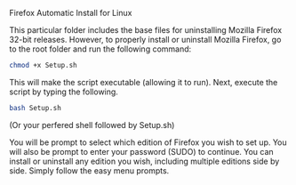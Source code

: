Firefox Automatic Install for Linux

This particular folder includes the base files for uninstalling Mozilla Firefox 32-bit releases. However, to properly install or uninstall Mozilla Firefox, 
go to the root folder and run the following command:

```bash
chmod +x Setup.sh
```

This will make the script executable (allowing it to run). Next, execute the script by typing the following.

   ```bash
   bash Setup.sh
   ```

   (Or your perfered shell followed by Setup.sh)
   
You will be prompt to select which edition of Firefox you wish to set up. You will also be prompt to enter your password (SUDO) to continue. 
You can install or uninstall any edition you wish, including multiple editions side by side. Simply follow the easy menu prompts.
